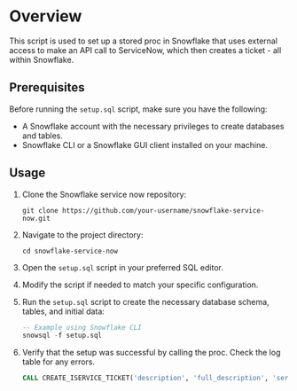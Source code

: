 # Overview

This script is used to set up a stored proc in Snowflake that uses external access to make an API call to ServiceNow, which then creates a ticket - all within Snowflake.

## Prerequisites

Before running the `setup.sql` script, make sure you have the following:

- A Snowflake account with the necessary privileges to create databases and tables.
- Snowflake CLI or a Snowflake GUI client installed on your machine.

## Usage

1. Clone the Snowflake service now repository:

    ```shell
    git clone https://github.com/your-username/snowflake-service-now.git
    ```

2. Navigate to the project directory:

    ```shell
    cd snowflake-service-now
    ```

3. Open the `setup.sql` script in your preferred SQL editor.

4. Modify the script if needed to match your specific configuration.

5. Run the `setup.sql` script to create the necessary database schema, tables, and initial data:

    ```sql
    -- Example using Snowflake CLI
    snowsql -f setup.sql
    ```

7. Verify that the setup was successful by calling the proc. Check the log table for any errors.

    ```sql
    CALL CREATE_ISERVICE_TICKET('description', 'full_description', 'service_now_team', 'assignment_group', 'severity', 'impact');
    ```
